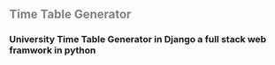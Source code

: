 <h2 style="color:gray";> Time Table Generator </h2>
<h3> University Time Table Generator in Django a full stack web framwork in python </h3> 
